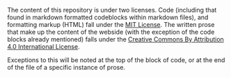 The content of this repository is under two licenses. Code (including that
found in markdown formatted codeblocks within markdown files), and formatting
markup (HTML) fall under the [MIT License][1]. The written prose that make up
the content of the webside (with the exception of the code blocks already
mentioned) falls under the [Creative Commons By Attribution 4.0 International
License][2].

Exceptions to this will be noted at the top of the block of code, or at the end
of the file of a specific instance of prose.

[1]: LICENSE.mit
[2]: LICENSE.ccby40

